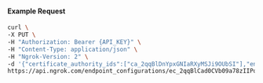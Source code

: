 <!-- Code generated for API Clients. DO NOT EDIT. -->

#### Example Request

```bash
curl \
-X PUT \
-H "Authorization: Bearer {API_KEY}" \
-H "Content-Type: application/json" \
-H "Ngrok-Version: 2" \
-d '{"certificate_authority_ids":["ca_2qqBlDnYpxGNIaRXyMSJi9OUbSI"],"enabled":true}' \
https://api.ngrok.com/endpoint_configurations/ec_2qqBlCad0CVb09a78zIIPo9p5Ph/mutual_tls
```
